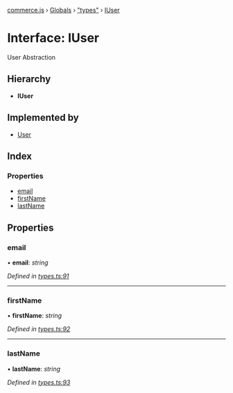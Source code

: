 [commerce.js](../README.md) › [Globals](../globals.md) › ["types"](../modules/_types_.md) › [IUser](_types_.iuser.md)

# Interface: IUser

User Abstraction

## Hierarchy

* **IUser**

## Implemented by

* [User](../classes/_user_.user.md)

## Index

### Properties

* [email](_types_.iuser.md#email)
* [firstName](_types_.iuser.md#firstname)
* [lastName](_types_.iuser.md#lastname)

## Properties

###  email

• **email**: *string*

*Defined in [types.ts:91](https://github.com/shopjs/commerce.js/blob/edb5ef8/src/types.ts#L91)*

___

###  firstName

• **firstName**: *string*

*Defined in [types.ts:92](https://github.com/shopjs/commerce.js/blob/edb5ef8/src/types.ts#L92)*

___

###  lastName

• **lastName**: *string*

*Defined in [types.ts:93](https://github.com/shopjs/commerce.js/blob/edb5ef8/src/types.ts#L93)*
